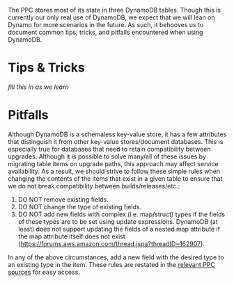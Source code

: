 The PPC stores most of its state in three DynamoDB tables. Though this is currently our only real use of DynamoDB, we expect that we will lean on Dynamo for more scenarios in the future. As such, it behooves us to document common tips, tricks, and pitfalls encountered when using DynamoDB.

# Tips & Tricks
_fill this in as we learn_

# Pitfalls
Although DynamoDB is a schemaless key-value store, it has a few attributes that distinguish it from other key-value stores/document databases. This is especially true for databases that need to retain compatibility between upgrades. Although it is possible to solve many/all of these issues by migrating table items on upgrade paths, this approach may affect service availability. As a result, we should strive to follow these simple rules when changing the contents of the items that exist in a given table to ensure that we do not break compatibility between builds/releases/etc.:

1. DO NOT remove existing fields.
2. DO NOT change the type of existing fields.
3. DO NOT add new fields with complex (i.e. map/struct) types if the fields of these types are to be set using update expressions. DynamoDB (at least) does not support updating the fields of a nested map attribute if the map 
attribute itself does not exist (https://forums.aws.amazon.com/thread.jspa?threadID=162907).

In any of the above circumstances, add a new field with the desired type to an existing type in the item. These rules are restated in the [relevant PPC sources](https://github.com/pulumi/pulumi-ppc/blob/master/pkg/state/state.go#L31-L40) for easy access.